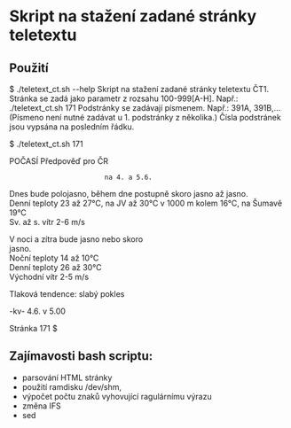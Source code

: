 # Skript na stažení zadané stránky teletextu

## Použití

$ ./teletext_ct.sh --help
Skript na stažení zadané stránky teletextu ČT1.
Stránka se zadá jako parametr z rozsahu 100-999[A-H].
Např.: ./teletext_ct.sh 171
Podstránky se zadávají písmenem. Např.: 391A, 391B,...
(Písmeno není nutné zadávat u 1. podstránky z několika.)
Čísla podstránek jsou vypsána na posledním řádku.

$ ./teletext_ct.sh 171
                                        
 POČASÍ                 Předpověď pro ČR
                                        
                            na 4. a 5.6.
                                        
 Dnes bude polojasno, během dne postupně
 skoro jasno až jasno.                  
 Denní teploty 23 až 27°C, na JV až 30°C
 v 1000 m kolem 16°C, na Šumavě 19°C    
 Sv. až s. vítr 2-6 m/s                 
                                        
                                        
 V noci a zítra bude jasno nebo skoro   
 jasno.                                 
 Noční teploty 14 až 10°C               
 Denní teploty 26 až 30°C               
 Východní vítr 2-5 m/s                  
                                        
                                        
 Tlaková tendence: slabý pokles         
                                        
   -kv-        4.6. v 5.00              
                                        

Stránka 171
$

## Zajímavosti bash scriptu:
- parsování HTML stránky
- použití ramdisku /dev/shm,
- výpočet počtu znaků vyhovující ragulárnímu výrazu
- změna IFS 
- sed
